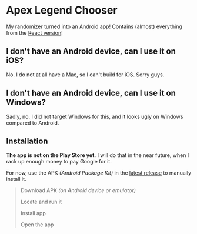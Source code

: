 # Apex Legend Chooser

My randomizer turned into an Android app! Contains (almost) everything from the [React version](https://github.com/Yoshiboi18303/apex-mini-randomizer)!

## I don't have an Android device, can I use it on iOS?

No. I do not at all have a Mac, so I can't build for iOS. Sorry guys.

## I don't have an Android device, can I use it on Windows?

Sadly, no. I did not target Windows for this, and it looks ugly on Windows compared to Android.

## Installation

**The app is not on the Play Store yet.** I will do that in the near future, when I rack up enough money to pay Google for it.

For now, use the APK _(Android Package Kit)_ in the [latest release](https://github.com/Yoshiboi18303/apex-randomizers-app/releases) to manually install it.

> Download APK _(on Android device or emulator)_
>
> Locate and run it
>
> Install app
>
> Open the app
